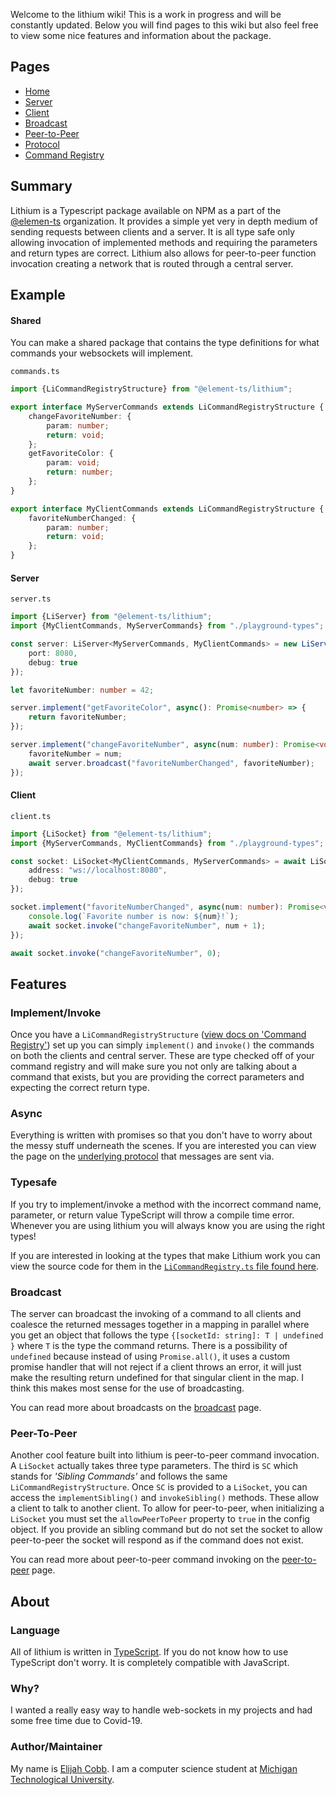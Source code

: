Welcome to the lithium wiki! This is a work in progress and will be constantly updated. Below you will find pages to
this wiki but also feel free to view some nice features and information about the package.

## Pages
* [Home](Home)
* [Server](Server)
* [Client](Client)
* [Broadcast](Broadcast)
* [Peer-to-Peer](PeerToPeer)
* [Protocol](Protocol)
* [Command Registry](CommandRegistry)

## Summary
Lithium is a Typescript package available on NPM as a part of the [@elemen-ts](https://element-ts.com) organization.
It provides a simple yet very in depth medium of sending requests between clients and a server. It is all type safe
only allowing invocation of implemented methods and requiring the parameters and return types are correct. Lithium also
allows for peer-to-peer function invocation creating a network that is routed through a central server.

## Example

#### Shared
You can make a shared package that contains the type definitions for what commands your websockets will implement.

`commands.ts`
```typescript
import {LiCommandRegistryStructure} from "@element-ts/lithium";

export interface MyServerCommands extends LiCommandRegistryStructure {
    changeFavoriteNumber: {
    	param: number;
        return: void;
    };
    getFavoriteColor: {
        param: void;
        return: number;
    };
}

export interface MyClientCommands extends LiCommandRegistryStructure {
    favoriteNumberChanged: {
        param: number;
        return: void;
    };
}
```

#### Server
`server.ts`
```typescript
import {LiServer} from "@element-ts/lithium";
import {MyClientCommands, MyServerCommands} from "./playground-types";

const server: LiServer<MyServerCommands, MyClientCommands> = new LiServer({
    port: 8080,
    debug: true
});

let favoriteNumber: number = 42;

server.implement("getFavoriteColor", async(): Promise<number> => {
    return favoriteNumber;
});

server.implement("changeFavoriteNumber", async(num: number): Promise<void> => {
    favoriteNumber = num;
    await server.broadcast("favoriteNumberChanged", favoriteNumber);
});
```

#### Client
`client.ts`
```typescript
import {LiSocket} from "@element-ts/lithium";
import {MyServerCommands, MyClientCommands} from "./playground-types";

const socket: LiSocket<MyClientCommands, MyServerCommands> = await LiSocket.init({
    address: "ws://localhost:8080",
    debug: true
});

socket.implement("favoriteNumberChanged", async(num: number): Promise<void> => {
    console.log(`Favorite number is now: ${num}!`);
    await socket.invoke("changeFavoriteNumber", num + 1);
});

await socket.invoke("changeFavoriteNumber", 0);
```

## Features

### Implement/Invoke
Once you have a `LiCommandRegistryStructure` ([view docs on 'Command Registry'](CommandRegistry)) set up you can
simply `implement()` and `invoke()` the commands on both the clients and central server. These are type
checked off of your command registry and will make sure you not only are talking about a command that exists, but you
are providing the correct parameters and expecting the correct return type.

### Async
Everything is written with promises so that you don't have to worry about the messy stuff underneath the scenes. If
you are interested you can view the page on the [underlying protocol](Protocol) that messages are sent via.

### Typesafe
If you try to implement/invoke a method with the incorrect command name, parameter, or return value TypeScript will
throw a compile time error. Whenever you are using lithium you will always know you are using the right types!

If you are interested in looking at the types that make Lithium work you can view the source code for them in the
[`LiCommandRegistry.ts` file found here](https://github.com/element-ts/lithium/blob/master/ts/LiCommandRegistry.ts).

### Broadcast
The server can broadcast the invoking of a command to all clients and coalesce the returned messages together in a
mapping in parallel where you get an object that follows the type `{[socketId: string]: T | undefined }` where `T` is
the type the command returns. There is a possibility of `undefined` because instead of using `Promise.all()`, it uses
a custom promise handler that will not reject if a client throws an error, it will just make the resulting return
undefined for that singular client in the map. I think this makes most sense for the use of broadcasting.

You can read more about broadcasts on the [broadcast](Broadcast) page.

### Peer-To-Peer
Another cool feature built into lithium is peer-to-peer command invocation. A `LiSocket` actually takes three type
parameters. The third is `SC` which stands for _'Sibling Commands'_ and follows the same `LiCommandRegistryStructure`.
Once `SC` is provided to a `LiSocket`, you can access the `implementSibling()` and `invokeSibling()` methods. These
allow a client to talk to another client. To allow for peer-to-peer, when initializing a `LiSocket` you must set the
`allowPeerToPeer` property to `true` in the config object. If you provide an sibling command but do not set the socket
to allow peer-to-peer the socket will respond as if the command does not exist.

You can read more about peer-to-peer command invoking on the [peer-to-peer](PeerToPeer) page.

## About

### Language
All of lithium is written in [TypeScript](https://www.typescriptlang.org). If you do not know how to use TypeScript don't worry. It is completely compatible with JavaScript.

### Why?
I wanted a really easy way to handle web-sockets in my projects and had some free time due to Covid-19.

### Author/Maintainer
My name is [Elijah Cobb](https://elijahcobb.com). I am a computer science student at [Michigan Technological University](https://mtu.edu).